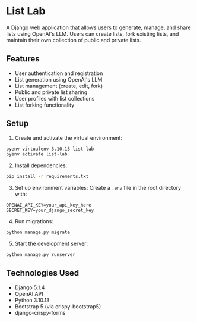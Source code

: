 # List Lab

A Django web application that allows users to generate, manage, and share lists using OpenAI's LLM. Users can create lists, fork existing lists, and maintain their own collection of public and private lists.

## Features

- User authentication and registration
- List generation using OpenAI's LLM
- List management (create, edit, fork)
- Public and private list sharing
- User profiles with list collections
- List forking functionality

## Setup

1. Create and activate the virtual environment:
```bash
pyenv virtualenv 3.10.13 list-lab
pyenv activate list-lab
```

2. Install dependencies:
```bash
pip install -r requirements.txt
```

3. Set up environment variables:
Create a `.env` file in the root directory with:
```
OPENAI_API_KEY=your_api_key_here
SECRET_KEY=your_django_secret_key
```

4. Run migrations:
```bash
python manage.py migrate
```

5. Start the development server:
```bash
python manage.py runserver
```

## Technologies Used

- Django 5.1.4
- OpenAI API
- Python 3.10.13
- Bootstrap 5 (via crispy-bootstrap5)
- django-crispy-forms 